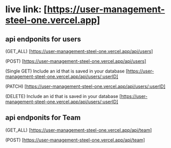 # live link: [https://user-management-steel-one.vercel.app]

## api endponits for users

(GET_ALL)
[https://user-management-steel-one.vercel.app/api/users]

(POST)
[https://user-management-steel-one.vercel.app/api/users]

(Single GET) Include an id that is saved in your database
[https://user-management-steel-one.vercel.app/api/users/:userID]

(PATCH)
[https://user-management-steel-one.vercel.app/api/users/:userID]

(DELETE) Include an id that is saved in your database
[https://user-management-steel-one.vercel.app/api/users/:userID]

## api endponits for Team

(GET_ALL)
[https://user-management-steel-one.vercel.app/api/team]

(POST)
[https://user-management-steel-one.vercel.app/api/team]
